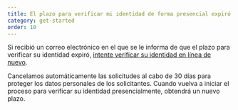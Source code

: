 ```yaml
---
title: El plazo para verificar mi identidad de forma presencial expiró
category: get-started
order: 10
---
```

Si recibió un correo electrónico en el que se le informa de que el plazo para verificar su identidad expiró, [intente verificar su identidad en línea de nuevo](https://login.gov/help/verify-your-identity/how-to-verify-your-identity/).

Cancelamos automáticamente las solicitudes al cabo de 30 días para proteger los datos personales de los solicitantes. Cuando vuelva a iniciar el proceso para verificar su identidad presencialmente, obtendrá un nuevo plazo.